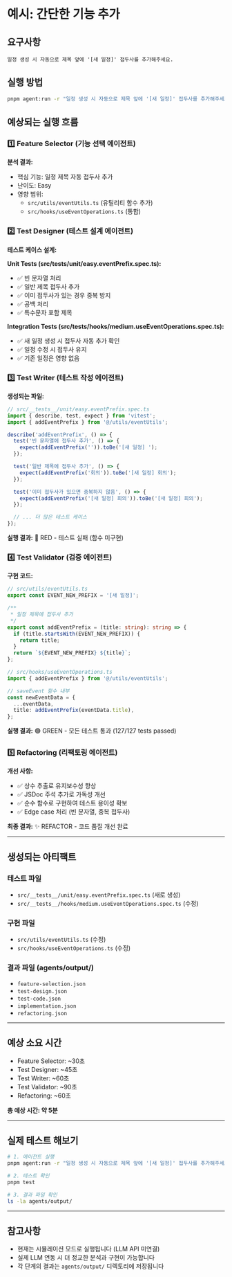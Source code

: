# 예시: 간단한 기능 추가

## 요구사항

```
일정 생성 시 자동으로 제목 앞에 '[새 일정]' 접두사를 추가해주세요.
```

## 실행 방법

```bash
pnpm agent:run -r "일정 생성 시 자동으로 제목 앞에 '[새 일정]' 접두사를 추가해주세요"
```

## 예상되는 실행 흐름

### 1️⃣ Feature Selector (기능 선택 에이전트)

**분석 결과:**

- 핵심 기능: 일정 제목 자동 접두사 추가
- 난이도: Easy
- 영향 범위:
  - `src/utils/eventUtils.ts` (유틸리티 함수 추가)
  - `src/hooks/useEventOperations.ts` (통합)

### 2️⃣ Test Designer (테스트 설계 에이전트)

**테스트 케이스 설계:**

**Unit Tests (src/**tests**/unit/easy.eventPrefix.spec.ts):**

- ✅ 빈 문자열 처리
- ✅ 일반 제목 접두사 추가
- ✅ 이미 접두사가 있는 경우 중복 방지
- ✅ 공백 처리
- ✅ 특수문자 포함 제목

**Integration Tests (src/**tests**/hooks/medium.useEventOperations.spec.ts):**

- ✅ 새 일정 생성 시 접두사 자동 추가 확인
- ✅ 일정 수정 시 접두사 유지
- ✅ 기존 일정은 영향 없음

### 3️⃣ Test Writer (테스트 작성 에이전트)

**생성되는 파일:**

```typescript
// src/__tests__/unit/easy.eventPrefix.spec.ts
import { describe, test, expect } from 'vitest';
import { addEventPrefix } from '@/utils/eventUtils';

describe('addEventPrefix', () => {
  test('빈 문자열에 접두사 추가', () => {
    expect(addEventPrefix('')).toBe('[새 일정] ');
  });

  test('일반 제목에 접두사 추가', () => {
    expect(addEventPrefix('회의')).toBe('[새 일정] 회의');
  });

  test('이미 접두사가 있으면 중복하지 않음', () => {
    expect(addEventPrefix('[새 일정] 회의')).toBe('[새 일정] 회의');
  });

  // ... 더 많은 테스트 케이스
});
```

**실행 결과:** 🔴 RED - 테스트 실패 (함수 미구현)

### 4️⃣ Test Validator (검증 에이전트)

**구현 코드:**

```typescript
// src/utils/eventUtils.ts
export const EVENT_NEW_PREFIX = '[새 일정]';

/**
 * 일정 제목에 접두사 추가
 */
export const addEventPrefix = (title: string): string => {
  if (title.startsWith(EVENT_NEW_PREFIX)) {
    return title;
  }
  return `${EVENT_NEW_PREFIX} ${title}`;
};
```

```typescript
// src/hooks/useEventOperations.ts
import { addEventPrefix } from '@/utils/eventUtils';

// saveEvent 함수 내부
const newEventData = {
  ...eventData,
  title: addEventPrefix(eventData.title),
};
```

**실행 결과:** 🟢 GREEN - 모든 테스트 통과 (127/127 tests passed)

### 5️⃣ Refactoring (리팩토링 에이전트)

**개선 사항:**

- ✅ 상수 추출로 유지보수성 향상
- ✅ JSDoc 주석 추가로 가독성 개선
- ✅ 순수 함수로 구현하여 테스트 용이성 확보
- ✅ Edge case 처리 (빈 문자열, 중복 접두사)

**최종 결과:** ✨ REFACTOR - 코드 품질 개선 완료

---

## 생성되는 아티팩트

### 테스트 파일

- `src/__tests__/unit/easy.eventPrefix.spec.ts` (새로 생성)
- `src/__tests__/hooks/medium.useEventOperations.spec.ts` (수정)

### 구현 파일

- `src/utils/eventUtils.ts` (수정)
- `src/hooks/useEventOperations.ts` (수정)

### 결과 파일 (agents/output/)

- `feature-selection.json`
- `test-design.json`
- `test-code.json`
- `implementation.json`
- `refactoring.json`

---

## 예상 소요 시간

- Feature Selector: ~30초
- Test Designer: ~45초
- Test Writer: ~60초
- Test Validator: ~90초
- Refactoring: ~60초

**총 예상 시간: 약 5분**

---

## 실제 테스트 해보기

```bash
# 1. 에이전트 실행
pnpm agent:run -r "일정 생성 시 자동으로 제목 앞에 '[새 일정]' 접두사를 추가해주세요"

# 2. 테스트 확인
pnpm test

# 3. 결과 파일 확인
ls -la agents/output/
```

---

## 참고사항

- 현재는 시뮬레이션 모드로 실행됩니다 (LLM API 미연결)
- 실제 LLM 연동 시 더 정교한 분석과 구현이 가능합니다
- 각 단계의 결과는 `agents/output/` 디렉토리에 저장됩니다
